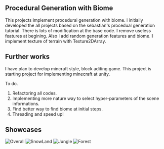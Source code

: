## Procedural Generation with Biome
This projects implement procedural generation with biome. I initially developed the all projects based on the sebastian's procedual generation tutorial. There is lots of modification at the base code. I remove useless features at begining. Also I add random generation features and biome. I implement texture of terrain with Texture2DArray. 

## Further works
I have plan to develop mincraft style, block aditing game. This project is starting project for implementing minecraft at unity. 

To do.
1. Refactoring all codes.
2. Implementing more nature way to select hyper-parameters of the scene informations.
3. Find better way to find biome at initial steps.
4. Threading and speed up!

## Showcases
![Overall](http://emal.iptime.org/nextcloud/index.php/s/wG9PJ6oAG5dCn8Z/preview)
![SnowLand](http://emal.iptime.org/nextcloud/index.php/s/PMYs3c2GZXM5gk9/preview)
![Jungle](http://emal.iptime.org/nextcloud/index.php/s/cnncAM9k8Sy5NX2/preview)
![Forest](http://emal.iptime.org/nextcloud/index.php/s/Hogo2Q5CXmMjHiy/preview)
